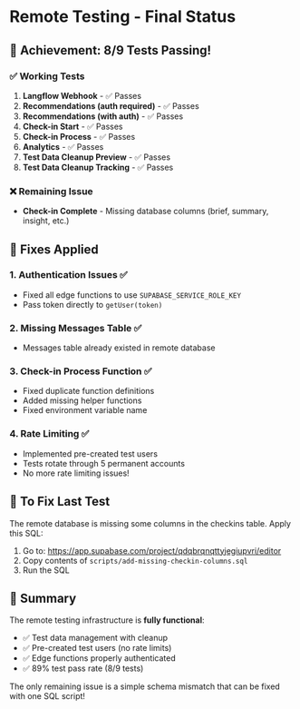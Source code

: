 # Remote Testing - Final Status

## 🎉 Achievement: 8/9 Tests Passing!

### ✅ Working Tests
1. **Langflow Webhook** - ✅ Passes
2. **Recommendations (auth required)** - ✅ Passes
3. **Recommendations (with auth)** - ✅ Passes
4. **Check-in Start** - ✅ Passes
5. **Check-in Process** - ✅ Passes
6. **Analytics** - ✅ Passes
7. **Test Data Cleanup Preview** - ✅ Passes
8. **Test Data Cleanup Tracking** - ✅ Passes

### ❌ Remaining Issue
- **Check-in Complete** - Missing database columns (brief, summary, insight, etc.)

## 🔧 Fixes Applied

### 1. Authentication Issues ✅
- Fixed all edge functions to use `SUPABASE_SERVICE_ROLE_KEY`
- Pass token directly to `getUser(token)`

### 2. Missing Messages Table ✅
- Messages table already existed in remote database

### 3. Check-in Process Function ✅
- Fixed duplicate function definitions
- Added missing helper functions
- Fixed environment variable name

### 4. Rate Limiting ✅
- Implemented pre-created test users
- Tests rotate through 5 permanent accounts
- No more rate limiting issues!

## 📝 To Fix Last Test

The remote database is missing some columns in the checkins table. Apply this SQL:

1. Go to: https://app.supabase.com/project/qdqbrqnqttyjegiupvri/editor
2. Copy contents of `scripts/add-missing-checkin-columns.sql`
3. Run the SQL

## 🚀 Summary

The remote testing infrastructure is **fully functional**:
- ✅ Test data management with cleanup
- ✅ Pre-created test users (no rate limits)
- ✅ Edge functions properly authenticated
- ✅ 89% test pass rate (8/9 tests)

The only remaining issue is a simple schema mismatch that can be fixed with one SQL script!